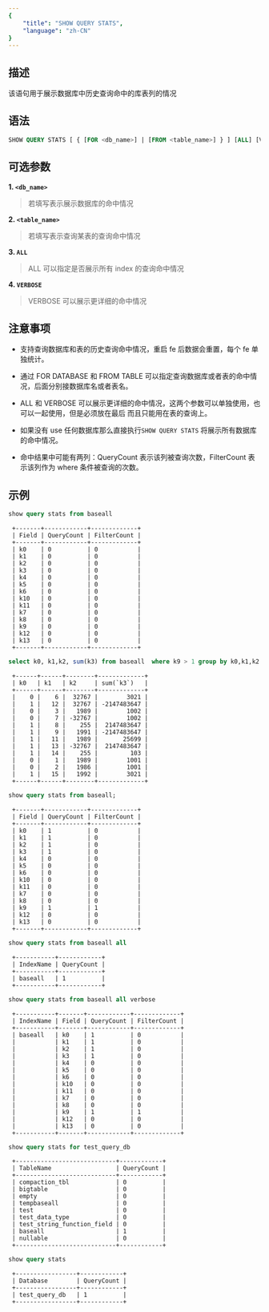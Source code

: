 ```yaml
---
{
    "title": "SHOW QUERY STATS",
    "language": "zh-CN"
}
---
```


<!--
Licensed to the Apache Software Foundation (ASF) under one
or more contributor license agreements.  See the NOTICE file
distributed with this work for additional information
regarding copyright ownership.  The ASF licenses this file
to you under the Apache License, Version 2.0 (the
"License"); you may not use this file except in compliance
with the License.  You may obtain a copy of the License at

  http://www.apache.org/licenses/LICENSE-2.0

Unless required by applicable law or agreed to in writing,
software distributed under the License is distributed on an
"AS IS" BASIS, WITHOUT WARRANTIES OR CONDITIONS OF ANY
KIND, either express or implied.  See the License for the
specific language governing permissions and limitations
under the License.
-->

## 描述

该语句用于展示数据库中历史查询命中的库表列的情况

## 语法

```sql
SHOW QUERY STATS [ { [FOR <db_name>] | [FROM <table_name>] } ] [ALL] [VERBOSE]];
```

## 可选参数

**1. `<db_name>`**

> 若填写表示展示数据库的命中情况

**2. `<table_name>`**

> 若填写表示查询某表的查询命中情况

**3. `ALL`**

> ALL 可以指定是否展示所有 index 的查询命中情况

**4. `VERBOSE`**

> VERBOSE 可以展示更详细的命中情况

## 注意事项

- 支持查询数据库和表的历史查询命中情况，重启 fe 后数据会重置，每个 fe 单独统计。

- 通过 FOR DATABASE 和 FROM TABLE 可以指定查询数据库或者表的命中情况，后面分别接数据库名或者表名。

- ALL 和 VERBOSE 可以展示更详细的命中情况，这两个参数可以单独使用，也可以一起使用，但是必须放在最后 而且只能用在表的查询上。

- 如果没有 use 任何数据库那么直接执行`SHOW QUERY STATS` 将展示所有数据库的命中情况。

- 命中结果中可能有两列：QueryCount 表示该列被查询次数，FilterCount 表示该列作为 where 条件被查询的次数。

## 示例

```sql
show query stats from baseall
```

```text
 +-------+------------+-------------+
 | Field | QueryCount | FilterCount |
 +-------+------------+-------------+
 | k0    | 0          | 0           |
 | k1    | 0          | 0           |
 | k2    | 0          | 0           |
 | k3    | 0          | 0           |
 | k4    | 0          | 0           |
 | k5    | 0          | 0           |
 | k6    | 0          | 0           |
 | k10   | 0          | 0           |
 | k11   | 0          | 0           |
 | k7    | 0          | 0           |
 | k8    | 0          | 0           |
 | k9    | 0          | 0           |
 | k12   | 0          | 0           |
 | k13   | 0          | 0           |
 +-------+------------+-------------+
```

```sql
select k0, k1,k2, sum(k3) from baseall  where k9 > 1 group by k0,k1,k2
```

```text
 +------+------+--------+-------------+
 | k0   | k1   | k2     | sum(`k3`)   |
 +------+------+--------+-------------+
 |    0 |    6 |  32767 |        3021 |
 |    1 |   12 |  32767 | -2147483647 |
 |    0 |    3 |   1989 |        1002 |
 |    0 |    7 | -32767 |        1002 |
 |    1 |    8 |    255 |  2147483647 |
 |    1 |    9 |   1991 | -2147483647 |
 |    1 |   11 |   1989 |       25699 |
 |    1 |   13 | -32767 |  2147483647 |
 |    1 |   14 |    255 |         103 |
 |    0 |    1 |   1989 |        1001 |
 |    0 |    2 |   1986 |        1001 |
 |    1 |   15 |   1992 |        3021 |
 +------+------+--------+-------------+
```

 ```sql
show query stats from baseall;
```

```text
 +-------+------------+-------------+
 | Field | QueryCount | FilterCount |
 +-------+------------+-------------+
 | k0    | 1          | 0           |
 | k1    | 1          | 0           |
 | k2    | 1          | 0           |
 | k3    | 1          | 0           |
 | k4    | 0          | 0           |
 | k5    | 0          | 0           |
 | k6    | 0          | 0           |
 | k10   | 0          | 0           |
 | k11   | 0          | 0           |
 | k7    | 0          | 0           |
 | k8    | 0          | 0           |
 | k9    | 1          | 1           |
 | k12   | 0          | 0           |
 | k13   | 0          | 0           |
 +-------+------------+-------------+
```

```sql
show query stats from baseall all
```

```text
 +-----------+------------+
 | IndexName | QueryCount |
 +-----------+------------+
 | baseall   | 1          |
 +-----------+------------+
```

```sql
show query stats from baseall all verbose
```

```text
 +-----------+-------+------------+-------------+
 | IndexName | Field | QueryCount | FilterCount |
 +-----------+-------+------------+-------------+
 | baseall   | k0    | 1          | 0           |
 |           | k1    | 1          | 0           |
 |           | k2    | 1          | 0           |
 |           | k3    | 1          | 0           |
 |           | k4    | 0          | 0           |
 |           | k5    | 0          | 0           |
 |           | k6    | 0          | 0           |
 |           | k10   | 0          | 0           |
 |           | k11   | 0          | 0           |
 |           | k7    | 0          | 0           |
 |           | k8    | 0          | 0           |
 |           | k9    | 1          | 1           |
 |           | k12   | 0          | 0           |
 |           | k13   | 0          | 0           |
 +-----------+-------+------------+-------------+
```

```sql
show query stats for test_query_db
```

```text
 +----------------------------+------------+
 | TableName                  | QueryCount |
 +----------------------------+------------+
 | compaction_tbl             | 0          |
 | bigtable                   | 0          |
 | empty                      | 0          |
 | tempbaseall                | 0          |
 | test                       | 0          |
 | test_data_type             | 0          |
 | test_string_function_field | 0          |
 | baseall                    | 1          |
 | nullable                   | 0          |
 +----------------------------+------------+
```

```sql
show query stats
```

```text
 +-----------------+------------+
 | Database        | QueryCount |
 +-----------------+------------+
 | test_query_db   | 1          |
 +-----------------+------------+
```
